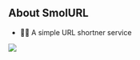 ## About SmolURL

- 🙋‍♂️ A simple URL shortner service

![ ](https://serve.febkosq8.me/api/v1/analyticsbadge/smolurl)
